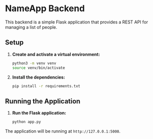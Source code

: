 # NameApp Backend

This backend is a simple Flask application that provides a REST API for managing a list of people.

## Setup

1.  **Create and activate a virtual environment:**

    ```bash
    python3 -m venv venv
    source venv/bin/activate
    ```

2.  **Install the dependencies:**

    ```bash
    pip install -r requirements.txt
    ```

## Running the Application

1.  **Run the Flask application:**

    ```bash
    python app.py
    ```

The application will be running at `http://127.0.0.1:5000`.

